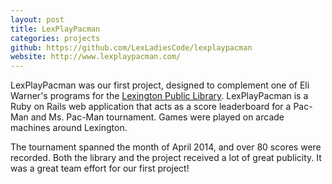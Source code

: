 ```yaml
---
layout: post
title: LexPlayPacman
categories: projects
github: https://github.com/LexLadiesCode/lexplaypacman
website: http://www.lexplaypacman.com/
---
```


LexPlayPacman was our first project, designed to complement one of Eli Warner's programs for the 
[Lexington Public Library](http://www.lexpublib.org/). LexPlayPacman is a Ruby on Rails
web application that acts as a score leaderboard for a Pac-Man and Ms. Pac-Man tournament. Games
were played on arcade machines around Lexington.

The tournament spanned the month of April 2014, and over 80 scores were recorded. Both the library and the project received a lot of great publicity. It was a great team effort for our first project!

